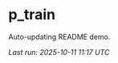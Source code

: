 # p_train

Auto-updating README demo.

<!--START_SECTION:status-->
_Last run: 2025-10-11 11:17 UTC_
<!--END_SECTION:status-->















































































































































































































































































































































































































































































































































































































































































































































































































































































































































































































































































































































